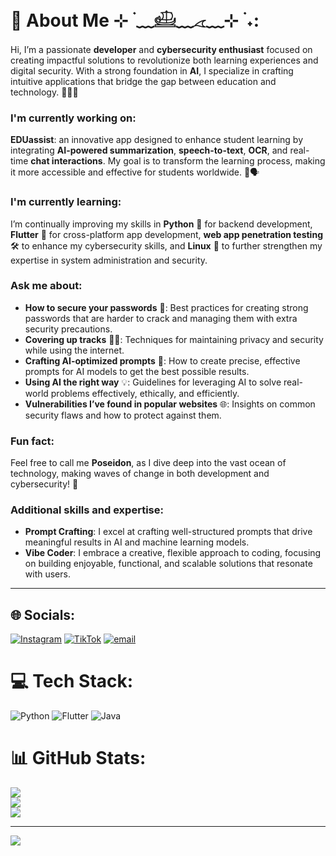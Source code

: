 # 💫 About Me ⊹ ࣪ ﹏𓊝﹏𓂁﹏⊹ ࣪ ˖:

Hi, I’m a passionate **developer** and **cybersecurity enthusiast** focused on creating impactful solutions to revolutionize both learning experiences and digital security. With a strong foundation in **AI**, I specialize in crafting intuitive applications that bridge the gap between education and technology. 👨‍💻🔐

### **I'm currently working on:**

**EDUassist**: an innovative app designed to enhance student learning by integrating **AI-powered summarization**, **speech-to-text**, **OCR**, and real-time **chat interactions**. My goal is to transform the learning process, making it more accessible and effective for students worldwide. 🤖🗣️

### **I'm currently learning:**

I’m continually improving my skills in **Python** 🐍 for backend development, **Flutter** 📱 for cross-platform app development, **web app penetration testing** 🛠️ to enhance my cybersecurity skills, and **Linux** 🐧 to further strengthen my expertise in system administration and security.

### **Ask me about:**

* **How to secure your passwords** 🔐: Best practices for creating strong passwords that are harder to crack and managing them with extra security precautions.
* **Covering up tracks** 🕵️‍♂️: Techniques for maintaining privacy and security while using the internet.
* **Crafting AI-optimized prompts** 🤖: How to create precise, effective prompts for AI models to get the best possible results.
* **Using AI the right way** 💡: Guidelines for leveraging AI to solve real-world problems effectively, ethically, and efficiently.
* **Vulnerabilities I’ve found in popular websites** 🌐: Insights on common security flaws and how to protect against them.

### **Fun fact:**

Feel free to call me **Poseidon**, as I dive deep into the vast ocean of technology, making waves of change in both development and cybersecurity! 🌊

### **Additional skills and expertise:**

* **Prompt Crafting**: I excel at crafting well-structured prompts that drive meaningful results in AI and machine learning models.
* **Vibe Coder**: I embrace a creative, flexible approach to coding, focusing on building enjoyable, functional, and scalable solutions that resonate with users.

---


## 🌐 Socials:
[![Instagram](https://img.shields.io/badge/Instagram-%23E4405F.svg?logo=Instagram&logoColor=white)](https://www.instagram.com/tmemz) [![TikTok](https://img.shields.io/badge/TikTok-%23000000.svg?logo=TikTok&logoColor=white)](https://www.tiktok.com/@MS4wLjABAAAAEtM9dq6bge6G2dz_UrUWI-35q0aO60RYEjnsi6nXEgiuGiML3oyHAgQDnCcPKOtH?is_from_webapp=1&sender_device=pc) [![email](https://img.shields.io/badge/Email-D14836?logo=gmail&logoColor=white)](mailto:elshelbi0@gmail.com) 

# 💻 Tech Stack:
![Python](https://img.shields.io/badge/python-3670A0?style=flat&logo=python&logoColor=ffdd54) ![Flutter](https://img.shields.io/badge/Flutter-%2302569B.svg?style=flat&logo=Flutter&logoColor=white) ![Java](https://img.shields.io/badge/java-%23ED8B00.svg?style=flat&logo=openjdk&logoColor=white)
# 📊 GitHub Stats:
![](https://github-readme-stats.vercel.app/api?username=002v&theme=shadow_green&hide_border=false&include_all_commits=false&count_private=false)<br/>
![](https://nirzak-streak-stats.vercel.app/?user=002v&theme=shadow_green&hide_border=false)<br/>
![](https://github-readme-stats.vercel.app/api/top-langs/?username=002v&theme=shadow_green&hide_border=false&include_all_commits=false&count_private=false&layout=compact)

---
[![](https://visitcount.itsvg.in/api?id=002v&icon=0&color=3)](https://visitcount.itsvg.in)

<!-- Proudly created with GPRM ( https://gprm.itsvg.in ) -->
